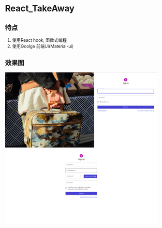 # React_TakeAway
## 特点
1. 使用React hook, 函数式编程
2. 使用Goolge 前端Ui(Material-ui)

## 效果图
![avatar](./Img_Asset/Login_screenshot.png)
![avatar](./Img_Asset/SignUp_screenShot.png)
